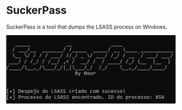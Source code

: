 # SuckerPass
SuckerPass is a tool that dumps the LSASS process on Windows.

![SuckerPass Logo](img/Sucker.PNG)

